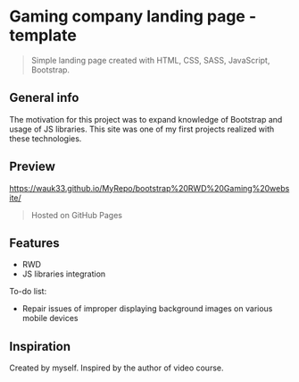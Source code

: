 # Gaming company landing page - template
> Simple landing page created with HTML, CSS, SASS, JavaScript, Bootstrap.

## General info
The motivation for this project was to expand knowledge of Bootstrap and usage of JS libraries. This site was one of my first projects realized with these technologies.

## Preview
https://wauk33.github.io/MyRepo/bootstrap%20RWD%20Gaming%20website/
> Hosted on GitHub Pages

## Features
* RWD
* JS libraries integration

To-do list:
* Repair issues of improper displaying background images on various mobile devices

## Inspiration
Created by myself. Inspired by the author of video course.


